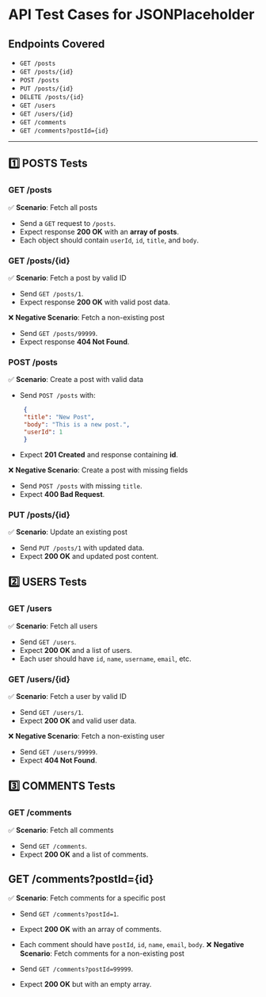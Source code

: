 # API Test Cases for JSONPlaceholder

## Endpoints Covered

- `GET /posts`
- `GET /posts/{id}`
- `POST /posts`
- `PUT /posts/{id}`
- `DELETE /posts/{id}`
- `GET /users`
- `GET /users/{id}`
- `GET /comments`
- `GET /comments?postId={id}`

---

## 1️⃣ POSTS Tests

### GET /posts

✅ **Scenario**: Fetch all posts

- Send a `GET` request to `/posts`.
- Expect response **200 OK** with an **array of posts**.
- Each object should contain `userId`, `id`, `title`, and `body`.

### GET /posts/{id}

✅ **Scenario**: Fetch a post by valid ID

- Send `GET /posts/1`.
- Expect response **200 OK** with valid post data.

❌ **Negative Scenario**: Fetch a non-existing post

- Send `GET /posts/99999`.
- Expect response **404 Not Found**.

### POST /posts

✅ **Scenario**: Create a post with valid data

- Send `POST /posts` with:
   ``` json
    {
    "title": "New Post",
    "body": "This is a new post.",
    "userId": 1
    }
- Expect **201 Created** and response containing **id**.

❌ **Negative Scenario**: Create a post with missing fields

- Send `POST /posts` with missing `title`.
- Expect **400 Bad Request**.

### PUT /posts/{id}

✅ **Scenario**: Update an existing post

- Send `PUT /posts/1` with updated data.
- Expect **200 OK** and updated post content.

## 2️⃣ USERS Tests

### GET /users

✅ **Scenario**: Fetch all users

- Send `GET /users`.
- Expect **200 OK** and a list of users.
- Each user should have `id`, `name`, `username`, `email`, etc.

### GET /users/{id}

✅ **Scenario**: Fetch a user by valid ID

- Send `GET /users/1`.
- Expect **200 OK** and valid user data.

❌ **Negative Scenario**: Fetch a non-existing user

- Send `GET /users/99999`.
- Expect **404 Not Found**.

## 3️⃣ COMMENTS Tests

### GET /comments

✅ **Scenario**: Fetch all comments

- Send `GET /comments`.
- Expect **200 OK** and a list of comments.

## GET /comments?postId={id}

✅ **Scenario**: Fetch comments for a specific post

- Send `GET /comments?postId=1`.
- Expect **200 OK** with an array of comments.
- Each comment should have `postId`, `id`, `name`, `email`, `body`.
  ❌ **Negative Scenario**: Fetch comments for a non-existing post

- Send `GET /comments?postId=99999`.
- Expect **200 OK** but with an empty array.

